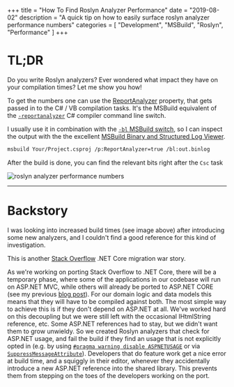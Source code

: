 +++
title = "How To Find Roslyn Analyzer Performance"
date = "2019-08-02"
description = "A quick tip on how to easily surface roslyn analyzer performance numbers"
categories = [ "Development", "MSBuild", "Roslyn", "Performance" ]
+++

# TL;DR

Do you write Roslyn analyzers? Ever wondered what impact they have on your compilation times? Let me show you how!

To get the numbers one can use the [ReportAnalyzer](https://github.com/microsoft/msbuild/blob/vs16.0/src/Tasks/Microsoft.CSharp.CurrentVersion.targets#L286) property, that gets passed in to the C# / VB compilation tasks.
It's the MSBuild equivalent of the [`-reportanalyzer`](https://docs.microsoft.com/en-us/dotnet/csharp/language-reference/compiler-options/listed-alphabetically) C# compiler command line switch.

I usually use it in combination with the [`-bl` MSBuild switch](https://github.com/Microsoft/msbuild/blob/master/documentation/wiki/Binary-Log.md), so I can inspect the output with the the excellent [MSBuild Binary and Structured Log Viewer](http://www.msbuildlog.com/).

```bash
msbuild Your/Project.csproj /p:ReportAnalyzer=true /bl:out.binlog
```

After the build is done, you can find the relevant bits right after the `Csc` task

![roslyn analyzer performance numbers](https://i.stack.imgur.com/TN04A.png)

----

# Backstory

I was looking into increased build times (see image above) after introducing some new analyzers, and I couldn't find a good reference for this kind of investigation.

This is another [Stack Overflow](https://stackoverflow.com/) .NET Core migration war story.

As we're working on porting Stack Overflow to .NET Core, there will be a temporary phase, where some of the applications in our codebase will run on ASP.NET MVC, while others will already be ported to ASP.NET CORE (see my previous [blog post](https://m0sa.net/posts/2019-02-msbuild-global-properties-defineconstants/)).
For our domain logic and data models this means that they will have to be compiled against both.
The most simple way to achieve this is if they don't depend on ASP.NET at all.
We've worked hard on this decoupling but we were still left with the occasional IHtmlString reference, etc.
Some ASP.NET references had to stay, but we didn't want them to grow unwieldy.
So we created Roslyn analyzers that check for ASP.NET usage, and fail the build if they find an usage that is not explicitly opted in (e.g. by using [`#pragma warning disable ASPNETUSAGE`](https://docs.microsoft.com/en-us/dotnet/csharp/language-reference/preprocessor-directives/preprocessor-pragma-warning) or via [`SuppressMessageAttribute`](https://docs.microsoft.com/en-us/dotnet/api/system.diagnostics.codeanalysis.suppressmessageattribute)).
Developers that do feature work get a nice error at build time, and a squiggly in their editor, whenever they accidentally introduce a new ASP.NET reference into the shared library.
This prevents them from stepping on the toes of the developers working on the port.
